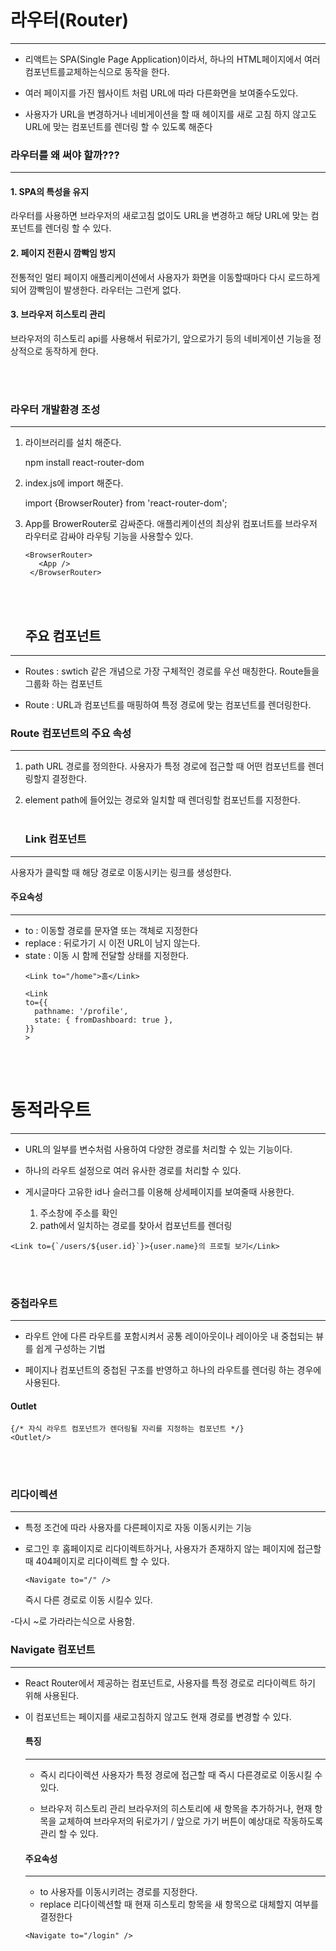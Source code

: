 <p><img alt="" src="https://velog.velcdn.com/images/isak9975/post/9eb9acf7-5664-45e7-912b-907386cf1f4b/image.jpg" /></p>
<h1 id="라우터router">라우터(Router)</h1>
<hr />
<ul>
<li><p>리액트는 SPA(Single Page Application)이라서, 하나의 HTML페이지에서 여러 컴포넌트를교체하는식으로 동작을 한다.</p>
</li>
<li><p>여러 페이지를 가진 웹사이트 처럼 URL에 따라 다른화면을 보여줄수도있다.</p>
</li>
<li><p>사용자가 URL을 변경하거나 네비게이션을 할 때 헤이지를 새로 고침 하지 않고도 URL에 맞는 컴포넌트를 렌더링 할 수 있도록 해준다</p>
</li>
</ul>
<h3 id="라우터를-왜-써야-할까">라우터를 왜 써야 할까???</h3>
<hr />
<h4 id="1-spa의-특성을-유지">1. SPA의 특성을 유지</h4>
<p>라우터를 사용하면 브라우저의 새로고침 없이도 URL을 변경하고 해당 URL에 맞는 컴포넌트를 렌더링 할 수 있다.</p>
<h4 id="2-페이지-전환시-깜빡임-방지">2. 페이지 전환시 깜빡임 방지</h4>
<p>전통적인 멀티 페이지 애플리케이션에서 사용자가 화면을 이동할때마다 다시 로드하게 되어 깜빡임이 발생한다. 라우터는 그런게 없다.</p>
<h4 id="3-브라우저-히스토리-관리">3. 브라우저 히스토리 관리</h4>
<p>브라우저의 히스토리 api를 사용해서 뒤로가기, 앞으로가기 등의 네비게이션 기능을 정상적으로 동작하게 한다.</p>
<p><br /><br /></p>
<h3 id="라우터-개발환경-조성">라우터 개발환경 조성</h3>
<hr />
<ol>
<li><p>라이브러리를 설치 해준다.</p>
<blockquote>
</blockquote>
<p>npm install react-router-dom</p>
</li>
<li><p>index.js에 import 해준다.</p>
<blockquote>
</blockquote>
<p>import {BrowserRouter} from 'react-router-dom';</p>
</li>
<li><p>App를 BrowerRouter로 감싸준다.
애플리케이션의 최상위 컴포너트를 브라우저 라우터로 감싸야 라우팅 기능을 사용할수 있다.</p>
<pre><code class="language-jsx">&lt;BrowserRouter&gt;
   &lt;App /&gt;
 &lt;/BrowserRouter&gt;</code></pre>
<p><br /><br /></p>
<h2 id="주요-컴포넌트">주요 컴포넌트</h2>
</li>
</ol>
<hr />
<ul>
<li><p>Routes : swtich 같은 개념으로 가장 구체적인 경로를 우선 매칭한다.
Route들을 그룹화 하는 컴포넌트</p>
</li>
<li><p>Route : URL과 컴포넌트를 매핑하여 특정 경로에 맞는 컴포넌트를 렌더링한다.</p>
</li>
</ul>
<h3 id="route-컴포넌트의-주요-속성">Route 컴포넌트의 주요 속성</h3>
<hr />
<ol>
<li><p>path
URL 경로를 정의한다.
사용자가 특정 경로에 접근할 때 어떤 컴포넌트를 렌더링할지 결정한다.</p>
</li>
<li><p>element
path에 들어있는 경로와 일치할 때 렌더링할 컴포넌트를 지정한다.
<br /><br /></p>
<h3 id="link-컴포넌트">Link 컴포넌트</h3>
</li>
</ol>
<hr />
<p>사용자가 클릭할 때 해당 경로로 이동시키는 링크를 생성한다.</p>
<h4 id="주요속성">주요속성</h4>
<hr />
<ul>
<li>to : 이동할 경로를 문자열 또는 객체로 지정한다</li>
<li>replace : 뒤로가기 시 이전 URL이 남지 않는다.</li>
<li>state : 이동 시 함께 전달할 상태를 지정한다.<pre><code class="language-jsx">&lt;Link to=&quot;/home&quot;&gt;홈&lt;/Link&gt;</code></pre>
<pre><code class="language-jsx">&lt;Link
to={{
  pathname: '/profile',
  state: { fromDashboard: true },
}}
&gt;</code></pre>
</li>
</ul>
<p><br /><br /></p>
<h1 id="동적라우트">동적라우트</h1>
<hr />
<ul>
<li><p>URL의 일부를 변수처럼 사용하여 다양한 경로를 처리할 수 있는 기능이다.</p>
</li>
<li><p>하나의 라우트 설정으로 여러 유사한 경로를 처리할 수 있다.</p>
</li>
<li><p>게시글마다 고유한 id나 슬러그를 이용해 상세페이지를 보여줄때 사용한다.</p>
<ol>
<li>주소창에 주소를 확인</li>
<li>path에서 일치하는 경로를 찾아서 컴포넌트를 렌더링</li>
</ol>
</li>
</ul>
<pre><code class="language-jsx">&lt;Link to={`/users/${user.id}`}&gt;{user.name}의 프로필 보기&lt;/Link&gt;</code></pre>
<p><br /><br /></p>
<h3 id="중첩라우트">중첩라우트</h3>
<hr />
<ul>
<li><p>라우트 안에 다른 라우트를 포함시켜서 공통 레이아웃이나 레이아웃 내 중첩되는 뷰를 쉽게 구성하는 기법</p>
</li>
<li><p>페이지나 컴포넌트의 중첩된 구조를 반영하고 하나의 라우트를 렌더링 하는 경우에 사용된다.</p>
</li>
</ul>
<h4 id="outlet">Outlet</h4>
<pre><code class="language-jsx">{/* 자식 라우트 컴포넌트가 렌더링될 자리를 지정하는 컴포넌트 */}
&lt;Outlet/&gt;</code></pre>
<p><br /><br /></p>
<h3 id="리다이렉션">리다이렉션</h3>
<hr />
<ul>
<li><p>특정 조건에 따라 사용자를 다른페이지로 자동 이동시키는 기능</p>
</li>
<li><p>로그인 후 홈페이지로 리다이렉트하거나, 사용자가 존재하지 않는 페이지에 접근할 때 404페이지로 리다이렉트 할 수 있다.</p>
<pre><code class="language-jsx">&lt;Navigate to=&quot;/&quot; /&gt;</code></pre>
<p>즉시 다른 경로로 이동 시킬수 있다.</p>
</li>
</ul>
<p>-다시 ~로 가라라는식으로 사용함.</p>
<h3 id="navigate-컴포넌트">Navigate 컴포넌트</h3>
<hr />
<ul>
<li><p>React Router에서 제공하는 컴포넌트로, 사용자를 특정 경로로 리다이렉트 하기 위해 사용된다.</p>
</li>
<li><p>이 컴포넌트는 페이지를 새로고침하지 않고도 현재 경로를 변경할 수 있다.</p>
<h4 id="특징">특징</h4>
<hr />
<ul>
<li><p>즉시 리다이렉션
  사용자가 특정 경로에 접근할 때 즉시 다른경로로 이동시킬 수 있다.</p>
</li>
<li><p>브라우저 히스토리 관리
  브라우저의 히스토리에 새 항목을 추가하거나, 현재 항목을 교체하여 브라우저의 뒤로가기 / 앞으로 가기 버튼이 예상대로 작동하도록 관리 할 수 있다.</p>
</li>
</ul>
<h4 id="주요속성-1">주요속성</h4>
<hr />
<ul>
<li>to
  사용자를 이동시키려는 경로를 지정한다.</li>
<li>replace 
  리다이렉션할 때 현재 히스토리 항목을 새 항목으로 대체할지 여부를 결정한다</li>
</ul>
<pre><code class="language-jsx">&lt;Navigate to=&quot;/login&quot; /&gt;</code></pre>
</li>
</ul>
